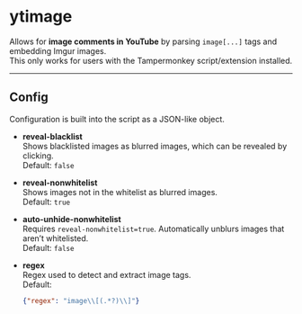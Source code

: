 # ytimage
Allows for **image comments in YouTube** by parsing `image[...]` tags and embedding Imgur images.  
This only works for users with the Tampermonkey script/extension installed.

---

## Config
Configuration is built into the script as a JSON-like object.

- **reveal-blacklist**  
  Shows blacklisted images as blurred images, which can be revealed by clicking.  
  Default: `false`  

- **reveal-nonwhitelist**  
  Shows images not in the whitelist as blurred images.  
  Default: `true`  

- **auto-unhide-nonwhitelist**  
  Requires `reveal-nonwhitelist=true`. Automatically unblurs images that aren’t whitelisted.  
  Default: `false`  

- **regex**  
  Regex used to detect and extract image tags.  
  Default:  
  ```json
  {"regex": "image\\[(.*?)\\]"}
